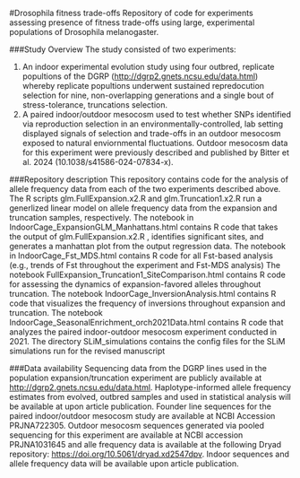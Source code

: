 #Drosophila fitness trade-offs
Repository of code for experiments assessing presence of fitness trade-offs using large, experimental populations of Drosophila melanogaster.

###Study Overview
The study consisted of two experiments:
1) An indoor experimental evolution study using four outbred, replicate popultions of the DGRP (http://dgrp2.gnets.ncsu.edu/data.html) whereby replicate popultions underwent sustained repredocution selection for nine, non-overlapping generations and a single bout of stress-tolerance, truncations selection. 
2) A paired indoor/outdoor mesocosm used to test whether SNPs identified via reproduction selection in an environmentally-controlled, lab setting displayed signals of selection and trade-offs in an outdoor mesocosm exposed to natural enviornmental fluctuations. Outdoor mesocosm data for this experiment were previously described and published by Bitter et al. 2024 (10.1038/s41586-024-07834-x).

###Repository description
This repository contains code for the analysis of allele frequency data from each of the two experiments described above.
The R scripts glm.FullExpansion.x2.R and glm.Truncation1.x2.R run a generlized linear model on allele frequency data from the expansion and truncation samples, respectively.
The notebook in IndoorCage_ExpansionGLM_Manhattans.html contains R code that takes the output of glm.FullExpansion.x2.R , identifies significant sites, and generates a manhattan plot from the output regression data.
The notebook in IndoorCage_Fst_MDS.html contains R code for all Fst-based analysis (e.g., trends of Fst throughout the experiment and Fst-MDS analysis)
The notebook FullExpansion_Truncation1_SiteComparison.html contains R code for assessing the dynamics of expansion-favored alleles throughout truncation.
The notebook IndoorCage_InversionAnalysis.html contains R code that visualizes the frequency of inversions throughout expansion and truncation.
The notebook IndoorCage_SeasonalEnrichment_orch2021Data.html contains R code that analyzes the paired indoor-outdoor mesocosm experiment conducted in 2021.
The directory SLiM_simulations contains the config files for the SLiM simulations run for the revised manuscript


###Data availability
Sequencing data from the DGRP lines used in the population expansion/truncation experiment are publicly available at http://dgrp2.gnets.ncsu.edu/data.html.  Haplotype-informed allele frequency estimates from evolved, outbred samples and used in statistical analysis will be available at upon article publication. Founder line sequences for the paired indoor/outdoor mesocosm study are available at NCBI Accession PRJNA722305. Outdoor mesocosm sequences generated via pooled sequencing for this experiment are available at NCBI accession PRJNA1031645 and alle frequency data is available at the following Dryad repository: https://doi.org/10.5061/dryad.xd2547dpv. Indoor sequences and allele frequency data will be available upon article publication.
